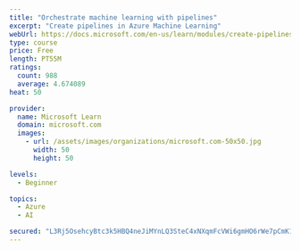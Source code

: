 ```yaml
---
title: "Orchestrate machine learning with pipelines"
excerpt: "Create pipelines in Azure Machine Learning"
webUrl: https://docs.microsoft.com/en-us/learn/modules/create-pipelines-in-aml/
type: course
price: Free
length: PT55M
ratings:
  count: 988
  average: 4.674089
heat: 50

provider:
  name: Microsoft Learn
  domain: microsoft.com
  images:
    - url: /assets/images/organizations/microsoft.com-50x50.jpg
      width: 50
      height: 50

levels:
  - Beginner

topics:
  - Azure
  - AI

secured: "L3Rj5OsehcyBtc3k5HBQ4neJiMYnLQ3SteC4xNXqmFcVWi6gmHO6rWe7pCmK1dqXE/JE7sIQzAHx9oLhp+V3fHcXlOCmJusjS3F3PCINE+2bosK9KZUO9CDjClDNycVpaa/MfOHKpJUuX4H56eGTXU/PysQFLz3z5lJOR37U8L/631viB3E4gsrsy0/mKW1SeYO2Y3L3Mvw0P9Mgjf/3k6YeD6w0R7AWodbiAmbnw/1KpXAJihznlP+WqeysLo3P8R49AttkUNs1I7nvevVrdit4HEOcn9Zyr3CtCcy1IaZ6CZ5d/a1/s+aYppeszXoxxR9FNqdT08DVtk67WlsFM09m9qOW37UQZMXmnAKlc4d3+KFkFqMgGbvKVVINj1tfQ1FtQlAL03EtmWOp/Sq3no1lsWSvsgL3g6cZf5KXNI4=;3ed7oBe+iyOU9gqHWu4FVg=="
---
```


